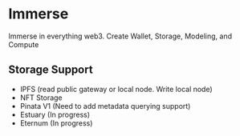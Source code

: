 # Immerse
Immerse in everything web3. Create Wallet, Storage, Modeling, and Compute


## Storage Support
* IPFS (read public gateway or local node. Write local node)
* NFT Storage
* Pinata V1 (Need to add metadata querying support)
* Estuary (In progress)
* Eternum (In progress)
